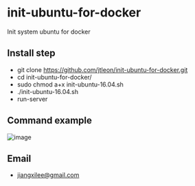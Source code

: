 # init-ubuntu-for-docker
Init system ubuntu for docker

## Install step
* git clone https://github.com/jtleon/init-ubuntu-for-docker.git
* cd init-ubuntu-for-docker/
* sudo chmod a+x init-ubuntu-16.04.sh
* ./init-ubuntu-16.04.sh
* run-server

## Command example
![image](https://raw.githubusercontent.com/jtleon/init-ubuntu-for-docker/master/example.png "命令样例")

## Email
* jiangxilee@gmail.com